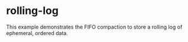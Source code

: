 # rolling-log

This example demonstrates the FIFO compaction to store a rolling log of ephemeral, ordered data.
